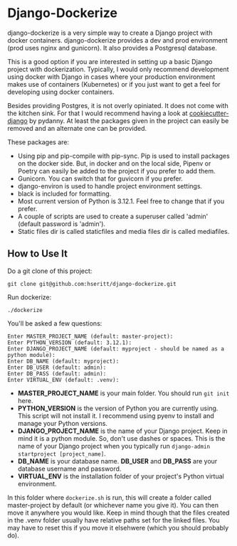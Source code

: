# Django-Dockerize

django-dockerize is a very simple way to create a Django project with docker containers. django-dockerize provides  a dev and prod environment (prod uses nginx and gunicorn). It also provides a Postgresql database.

This is a good option if you are interested in setting up a basic Django project with dockerization. Typically, I would only recommend development using docker with Django in cases where your production environment makes use of containers (Kubernetes) or if you just want to get a feel for developing using docker containers.

Besides providing Postgres, it is not overly opiniated. It does not come with the kitchen sink. For that I would recommend having a look at [cookiecutter-django](https://github.com/cookiecutter/cookiecutter-django) by pydanny. At least the packages given in the project can easily be removed and an alternate one can be provided.

These packages are:

* Using pip and pip-compile with pip-sync. Pip is used to install packages on the docker side. But, in docker and on the local side, Pipenv or Poetry can easily be added to the project if you prefer to add them.
* Gunicorn. You can switch that for guvicorn if you prefer.
* django-environ is used to handle project environment settings.
* black is included for formatting.
* Most current version of Python is 3.12.1. Feel free to change that if you prefer.
* A couple of scripts are used to create a superuser called 'admin' (default password is 'admin').
* Static files dir is called staticfiles and media files dir is called mediafiles.

## How to Use It

Do a git clone of this project:

```
git clone git@github.com:hseritt/django-dockerize.git
```

Run dockerize:

```
./dockerize
```

You'll be asked a few questions:

```
Enter MASTER_PROJECT_NAME (default: master-project): 
Enter PYTHON_VERSION (default: 3.12.1): 
Enter DJANGO_PROJECT_NAME (default: myproject - should be named as a python module): 
Enter DB_NAME (default: myproject): 
Enter DB_USER (default: admin): 
Enter DB_PASS (default: admin): 
Enter VIRTUAL_ENV (default: .venv):
```

* **MASTER_PROJECT_NAME** is your main folder. You should run `git init` here.
* **PYTHON_VERSION** is the version of Python you are currently using. This script will not install it. I recommend using pyenv to install and manage your Python versions.
* **DJANGO_PROJECT_NAME** is the name of your Django project. Keep in mind it is a python module. So, don't use dashes or spaces. This is the name of your Django project when you typically run `django-admin startproject [project_name]`.
* **DB_NAME** is your database name. **DB_USER** and **DB_PASS** are your database username and password.
* **VIRTUAL_ENV** is the installation folder of your project's Python virtual environment.

In this folder where `dockerize.sh` is run, this will create a folder called master-project by default (or whichever name you give it). You can then move it anywhere you would like. Keep in mind though that the files created in the .venv folder usually have relative paths set for the linked files. You may have to reset this if you move it elsehwere (which you should probably do).
